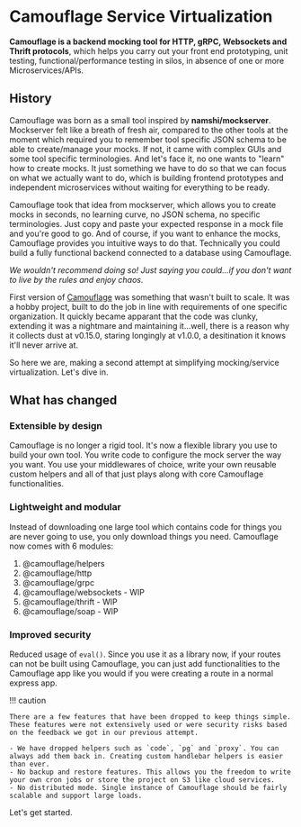 # Camouflage Service Virtualization

**Camouflage is a backend mocking tool for HTTP, gRPC, Websockets and Thrift protocols**, which helps you carry out your front end prototyping, unit testing, functional/performance testing in silos, in absence of one or more Microservices/APIs.

## History

Camouflage was born as a small tool inspired by **namshi/mockserver**. Mockserver felt like a breath of fresh air, compared to the other tools at the moment which required you to remember tool specific JSON schema to be able to create/manage your mocks. If not, it came with complex GUIs and some tool specific terminologies. And let's face it, no one wants to "learn" how to create mocks. It just something we have to do so that we can focus on what we actually want to do, which is building frontend prototypes and independent microservices without waiting for everything to be ready.

Camouflage took that idea from mockserver, which allows you to create mocks in seconds, no learning curve, no JSON schema, no specific terminologies. Just copy and paste your expected response in a mock file and you're good to go. And of course, if you want to enhance the mocks, Camouflage provides you intuitive ways to do that. Technically you could build a fully functional backend connected to a database using Camouflage.

_We wouldn't recommend doing so! Just saying you could...if you don't want to live by the rules and enjoy chaos._

First version of [Camouflage](https://github.com/testinggospels/camouflage) was something that wasn't built to scale. It was a hobby project, built to do the job in line with requirements of one specific organization. It quickly became apparant that the code was clunky, extending it was a nightmare and maintaining it...well, there is a reason why it collects dust at v0.15.0, staring longingly at v1.0.0, a desitination it knows it'll never arrive at.

So here we are, making a second attempt at simplifying mocking/service virtualization. Let's dive in.

## What has changed

### Extensible by design

Camouflage is no longer a rigid tool. It's now a flexible library you use to build your own tool. You write code to configure the mock server the way you want. You use your middlewares of choice, write your own reusable custom helpers and all of that just plays along with core Camouflage functionalities.

### Lightweight and modular

Instead of downloading one large tool which contains code for things you are never going to use, you only download things you need. Camouflage now comes with 6 modules:

1. @camouflage/helpers
2. @camouflage/http
3. @camouflage/grpc
4. @camouflage/websockets - WIP
5. @camouflage/thrift - WIP
6. @camouflage/soap - WIP

### Improved security

Reduced usage of `eval()`. Since you use it as a library now, if your routes can not be built using Camouflage, you can just add functionalities to the Camouflage app like you would if you were creating a route in a normal express app.

!!! caution

    There are a few features that have been dropped to keep things simple. These features were not extensively used or were security risks based on the feedback we got in our previous attempt.

    - We have dropped helpers such as `code`, `pg` and `proxy`. You can always add them back in. Creating custom handlebar helpers is easier than ever.
    - No backup and restore features. This allows you the freedom to write your own cron jobs or store the project on S3 like cloud services.
    - No distributed mode. Single instance of Camouflage should be fairly scalable and support large loads.

Let's get started.
